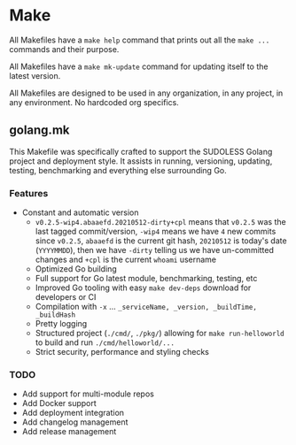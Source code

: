 # Make

All Makefiles have a `make help` command that prints out all the `make ...` commands and their purpose.

All Makefiles have a `make mk-update` command for updating itself to the latest version.

All Makefiles are designed to be used in any organization, in any project, in any environment. No hardcoded org specifics.

## golang.mk

This Makefile was specifically crafted to support the SUDOLESS Golang project and deployment style. It assists in
running, versioning, updating, testing, benchmarking and everything else surrounding Go.

### Features

* Constant and automatic version
    * `v0.2.5-wip4.abaaefd.20210512-dirty+cpl` means that `v0.2.5` was the last tagged commit/version, `-wip4` means we have `4` new commits since `v0.2.5`, `abaaefd` is the current git hash, `20210512` is today's date (`YYYYMMDD`), then we have `-dirty` telling us we have un-committed changes and `+cpl` is the current `whoami` username
    * Optimized Go building
    * Full support for Go latest module, benchmarking, testing, etc
    * Improved Go tooling with easy `make dev-deps` download for developers or CI
    * Compilation with `-x` ... `_serviceName, _version, _buildTime, _buildHash`
    * Pretty logging
    * Structured project (`./cmd/`, `./pkg/`) allowing for `make run-helloworld` to build and run `./cmd/helloworld/...`
    * Strict security, performance and styling checks

### TODO

* Add support for multi-module repos
* Add Docker support
* Add deployment integration
* Add changelog management
* Add release management
